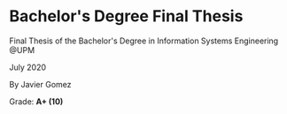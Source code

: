 # Bachelor's Degree Final Thesis
Final Thesis of the Bachelor's Degree in Information Systems Engineering @UPM

July 2020

By Javier Gomez

Grade: **A+ (10)**
